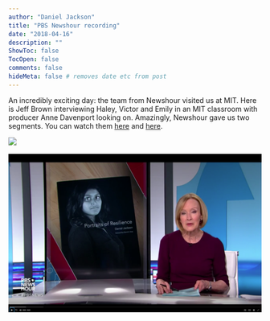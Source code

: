```yaml
---
author: "Daniel Jackson"
title: "PBS Newshour recording"
date: "2018-04-16"
description: ""
ShowToc: false
TocOpen: false
comments: false
hideMeta: false # removes date etc from post
---
```

An incredibly exciting day: the team from Newshour visited us at MIT. Here is Jeff Brown interviewing Haley, Victor and Emily in an MIT classroom with producer Anne Davenport looking on. Amazingly, Newshour gave us two segments. You can watch them [here](https://www.pbs.org/newshour/show/portraits-of-resilience-destigmatize-depression-at-one-of-the-worlds-top-universities) and [here](https://www.pbs.org/newshour/show/how-students-who-struggle-with-mental-illness-can-find-help).

![](../../images/newshour/photo.1257-18.jpg)

![](../../images/newshour/newshour.png)
